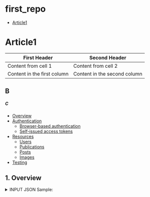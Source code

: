 # first_repo

- [Article1](#1-art)

# Article1

First Header | Second Header
------------ | -------------
Content from cell 1 | Content from cell 2
Content in the first column | Content in the second column

## B

##### C



- [Overview](#1-overview)
- [Authentication](#2-authentication)
  - [Browser-based authentication](#21-browser-based-authentication)
  - [Self-issued access tokens](#22-self-issued-access-tokens)
- [Resources](#3-resources)
  - [Users](#31-users)
  - [Publications](#32-publications)
  - [Posts](#33-posts)
  - [Images](#34-images)
- [Testing](#4-testing)

## 1. Overview



<details><summary>INPUT JSON Sample:</summary>
<p>

#### yes, even hidden code blocks!

```python
print("hello world!")
```

</p>
</details>

